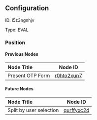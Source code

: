 # 
## Configuration
ID:  l5z3ngnhjv

Type: EVAL 








### Position

#### Previous Nodes
| Node Title | Node ID |
| :------------- | ------------ |
| Present OTP Form | [r0hto2xun7](./r0hto2xun7.md) | 
 
 #### Future Nodes
| Node Title | Node ID |
| :------------- | ------------ |
| Split by user selection  |[qurffyxc2d](./qurffyxc2d.md) | 